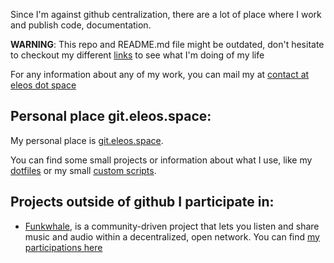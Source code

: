Since I'm against github centralization, there are a lot of place where I work and publish code, documentation.

**WARNING**: This repo and README.md file might be outdated, don't hesitate to checkout my different [links](https://links.eleos.space) to see what I'm doing of my life

For any information about any of my work, you can mail my at [contact at eleos dot space](mailto:contact@eleos.space)

## Personal place git.eleos.space:
My personal place is [git.eleos.space](https://git.eleos.space/eleos).

You can find some small projects or information about what I use, like my [dotfiles](https://git.eleos.space/eleos/dotfiles) or my small [custom scripts](https://git.eleos.space/eleos/custom_scripts).

## Projects outside of github I participate in:

* [Funkwhale](https://funkwhale.audio/), is a community-driven project that lets you listen and share music and audio within a decentralized, open network. You can find [my participations here]( https://dev.funkwhale.audio/Eleos)
